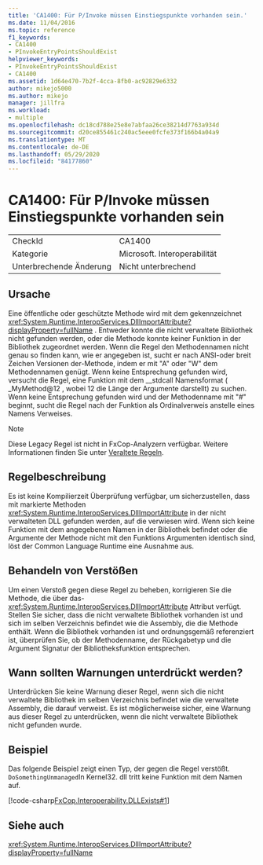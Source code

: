 ```yaml
---
title: 'CA1400: Für P/Invoke müssen Einstiegspunkte vorhanden sein.'
ms.date: 11/04/2016
ms.topic: reference
f1_keywords:
- CA1400
- PInvokeEntryPointsShouldExist
helpviewer_keywords:
- PInvokeEntryPointsShouldExist
- CA1400
ms.assetid: 1d64e470-7b2f-4cca-8fb0-ac92829e6332
author: mikejo5000
ms.author: mikejo
manager: jillfra
ms.workload:
- multiple
ms.openlocfilehash: dc18cd788e25e8e7abfaa26ce38214d7763a934d
ms.sourcegitcommit: d20ce855461c240ac5eee0fcfe373f166b4a04a9
ms.translationtype: MT
ms.contentlocale: de-DE
ms.lasthandoff: 05/29/2020
ms.locfileid: "84177860"
---
```

# <a name="ca1400-pinvoke-entry-points-should-exist"></a>CA1400: Für P/Invoke müssen Einstiegspunkte vorhanden sein

|||
|-|-|
|CheckId|CA1400|
|Kategorie|Microsoft. Interoperabilität|
|Unterbrechende Änderung|Nicht unterbrechend|

## <a name="cause"></a>Ursache
Eine öffentliche oder geschützte Methode wird mit dem gekennzeichnet <xref:System.Runtime.InteropServices.DllImportAttribute?displayProperty=fullName> . Entweder konnte die nicht verwaltete Bibliothek nicht gefunden werden, oder die Methode konnte keiner Funktion in der Bibliothek zugeordnet werden. Wenn die Regel den Methodennamen nicht genau so finden kann, wie er angegeben ist, sucht er nach ANSI-oder breit Zeichen Versionen der-Methode, indem er mit "A" oder "W" dem Methodennamen genügt. Wenn keine Entsprechung gefunden wird, versucht die Regel, eine Funktion mit dem __stdcall Namensformat ( _MyMethod@12 , wobei 12 die Länge der Argumente darstellt) zu suchen. Wenn keine Entsprechung gefunden wird und der Methodenname mit "#" beginnt, sucht die Regel nach der Funktion als Ordinalverweis anstelle eines Namens Verweises.

> [!NOTE]
> Diese Legacy Regel ist nicht in FxCop-Analyzern verfügbar. Weitere Informationen finden Sie unter [Veraltete Regeln](fxcop-rule-port-status.md#deprecated-rules).

## <a name="rule-description"></a>Regelbeschreibung
Es ist keine Kompilierzeit Überprüfung verfügbar, um sicherzustellen, dass mit markierte Methoden <xref:System.Runtime.InteropServices.DllImportAttribute> in der nicht verwalteten DLL gefunden werden, auf die verwiesen wird. Wenn sich keine Funktion mit dem angegebenen Namen in der Bibliothek befindet oder die Argumente der Methode nicht mit den Funktions Argumenten identisch sind, löst der Common Language Runtime eine Ausnahme aus.

## <a name="how-to-fix-violations"></a>Behandeln von Verstößen
Um einen Verstoß gegen diese Regel zu beheben, korrigieren Sie die Methode, die über das- <xref:System.Runtime.InteropServices.DllImportAttribute> Attribut verfügt. Stellen Sie sicher, dass die nicht verwaltete Bibliothek vorhanden ist und sich im selben Verzeichnis befindet wie die Assembly, die die Methode enthält. Wenn die Bibliothek vorhanden ist und ordnungsgemäß referenziert ist, überprüfen Sie, ob der Methodenname, der Rückgabetyp und die Argument Signatur der Bibliotheksfunktion entsprechen.

## <a name="when-to-suppress-warnings"></a>Wann sollten Warnungen unterdrückt werden?
Unterdrücken Sie keine Warnung dieser Regel, wenn sich die nicht verwaltete Bibliothek im selben Verzeichnis befindet wie die verwaltete Assembly, die darauf verweist. Es ist möglicherweise sicher, eine Warnung aus dieser Regel zu unterdrücken, wenn die nicht verwaltete Bibliothek nicht gefunden wurde.

## <a name="example"></a>Beispiel
Das folgende Beispiel zeigt einen Typ, der gegen die Regel verstößt. `DoSomethingUnmanaged`In Kernel32. dll tritt keine Funktion mit dem Namen auf.

[!code-csharp[FxCop.Interoperability.DLLExists#1](../code-quality/codesnippet/CSharp/ca1400-p-invoke-entry-points-should-exist_1.cs)]

## <a name="see-also"></a>Siehe auch
 <xref:System.Runtime.InteropServices.DllImportAttribute?displayProperty=fullName>
